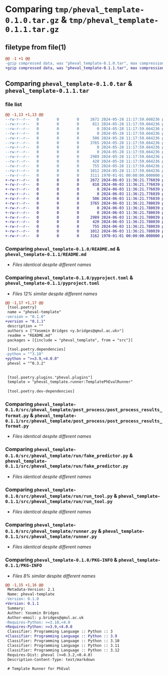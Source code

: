 # Comparing `tmp/pheval_template-0.1.0.tar.gz` & `tmp/pheval_template-0.1.1.tar.gz`

## filetype from file(1)

```diff
@@ -1 +1 @@
-gzip compressed data, was "pheval_template-0.1.0.tar", max compression
+gzip compressed data, was "pheval_template-0.1.1.tar", max compression
```

## Comparing `pheval_template-0.1.0.tar` & `pheval_template-0.1.1.tar`

### file list

```diff
@@ -1,13 +1,13 @@
--rw-r--r--   0        0        0     2672 2024-05-28 11:17:59.660236 pheval_template-0.1.0/README.md
--rw-r--r--   0        0        0      811 2024-05-28 11:17:59.664236 pheval_template-0.1.0/pyproject.toml
--rw-r--r--   0        0        0        0 2024-05-28 11:17:59.664236 pheval_template-0.1.0/src/pheval_template/__init__.py
--rw-r--r--   0        0        0        0 2024-05-28 11:17:59.664236 pheval_template-0.1.0/src/pheval_template/post_process/__init__.py
--rw-r--r--   0        0        0      506 2024-05-28 11:17:59.664236 pheval_template-0.1.0/src/pheval_template/post_process/post_process.py
--rw-r--r--   0        0        0     3765 2024-05-28 11:17:59.664236 pheval_template-0.1.0/src/pheval_template/post_process/post_process_results_format.py
--rw-r--r--   0        0        0        0 2024-05-28 11:17:59.664236 pheval_template-0.1.0/src/pheval_template/prepare/__init__.py
--rw-r--r--   0        0        0        0 2024-05-28 11:17:59.664236 pheval_template-0.1.0/src/pheval_template/run/__init__.py
--rw-r--r--   0        0        0     2989 2024-05-28 11:17:59.664236 pheval_template-0.1.0/src/pheval_template/run/fake_predictor.py
--rw-r--r--   0        0        0      420 2024-05-28 11:17:59.664236 pheval_template-0.1.0/src/pheval_template/run/run.py
--rw-r--r--   0        0        0      755 2024-05-28 11:17:59.664236 pheval_template-0.1.0/src/pheval_template/run/run_tool.py
--rw-r--r--   0        0        0     1012 2024-05-28 11:17:59.664236 pheval_template-0.1.0/src/pheval_template/runner.py
--rw-r--r--   0        0        0     3111 1970-01-01 00:00:00.000000 pheval_template-0.1.0/PKG-INFO
+-rw-r--r--   0        0        0     2672 2024-06-03 11:36:21.776039 pheval_template-0.1.1/README.md
+-rw-r--r--   0        0        0      818 2024-06-03 11:36:21.776039 pheval_template-0.1.1/pyproject.toml
+-rw-r--r--   0        0        0        0 2024-06-03 11:36:21.776039 pheval_template-0.1.1/src/pheval_template/__init__.py
+-rw-r--r--   0        0        0        0 2024-06-03 11:36:21.776039 pheval_template-0.1.1/src/pheval_template/post_process/__init__.py
+-rw-r--r--   0        0        0      506 2024-06-03 11:36:21.776039 pheval_template-0.1.1/src/pheval_template/post_process/post_process.py
+-rw-r--r--   0        0        0     3765 2024-06-03 11:36:21.780039 pheval_template-0.1.1/src/pheval_template/post_process/post_process_results_format.py
+-rw-r--r--   0        0        0        0 2024-06-03 11:36:21.780039 pheval_template-0.1.1/src/pheval_template/prepare/__init__.py
+-rw-r--r--   0        0        0        0 2024-06-03 11:36:21.780039 pheval_template-0.1.1/src/pheval_template/run/__init__.py
+-rw-r--r--   0        0        0     2989 2024-06-03 11:36:21.780039 pheval_template-0.1.1/src/pheval_template/run/fake_predictor.py
+-rw-r--r--   0        0        0      420 2024-06-03 11:36:21.780039 pheval_template-0.1.1/src/pheval_template/run/run.py
+-rw-r--r--   0        0        0      755 2024-06-03 11:36:21.780039 pheval_template-0.1.1/src/pheval_template/run/run_tool.py
+-rw-r--r--   0        0        0     1012 2024-06-03 11:36:21.780039 pheval_template-0.1.1/src/pheval_template/runner.py
+-rw-r--r--   0        0        0     3162 1970-01-01 00:00:00.000000 pheval_template-0.1.1/PKG-INFO
```

### Comparing `pheval_template-0.1.0/README.md` & `pheval_template-0.1.1/README.md`

 * *Files identical despite different names*

### Comparing `pheval_template-0.1.0/pyproject.toml` & `pheval_template-0.1.1/pyproject.toml`

 * *Files 12% similar despite different names*

```diff
@@ -1,17 +1,17 @@
 [tool.poetry]
 name = "pheval-template"
-version = "0.1.0"
+version = "0.1.1"
 description = ""
 authors = ["Yasemin Bridges <y.bridges@qmul.ac.uk>"]
 readme = "README.md"
 packages = [{include = "pheval_template", from = "src"}]
 
 [tool.poetry.dependencies]
-python = "^3.10"
+python = ">=3.9,<4.0.0"
 pheval = "^0.3.2"
 
 
 [tool.poetry.plugins."pheval.plugins"]
 template = "pheval_template.runner:TemplatePhEvalRunner"
 
 [tool.poetry.dev-dependencies]
```

### Comparing `pheval_template-0.1.0/src/pheval_template/post_process/post_process_results_format.py` & `pheval_template-0.1.1/src/pheval_template/post_process/post_process_results_format.py`

 * *Files identical despite different names*

### Comparing `pheval_template-0.1.0/src/pheval_template/run/fake_predictor.py` & `pheval_template-0.1.1/src/pheval_template/run/fake_predictor.py`

 * *Files identical despite different names*

### Comparing `pheval_template-0.1.0/src/pheval_template/run/run_tool.py` & `pheval_template-0.1.1/src/pheval_template/run/run_tool.py`

 * *Files identical despite different names*

### Comparing `pheval_template-0.1.0/src/pheval_template/runner.py` & `pheval_template-0.1.1/src/pheval_template/runner.py`

 * *Files identical despite different names*

### Comparing `pheval_template-0.1.0/PKG-INFO` & `pheval_template-0.1.1/PKG-INFO`

 * *Files 8% similar despite different names*

```diff
@@ -1,15 +1,16 @@
 Metadata-Version: 2.1
 Name: pheval-template
-Version: 0.1.0
+Version: 0.1.1
 Summary: 
 Author: Yasemin Bridges
 Author-email: y.bridges@qmul.ac.uk
-Requires-Python: >=3.10,<4.0
+Requires-Python: >=3.9,<4.0.0
 Classifier: Programming Language :: Python :: 3
+Classifier: Programming Language :: Python :: 3.9
 Classifier: Programming Language :: Python :: 3.10
 Classifier: Programming Language :: Python :: 3.11
 Classifier: Programming Language :: Python :: 3.12
 Requires-Dist: pheval (>=0.3.2,<0.4.0)
 Description-Content-Type: text/markdown
 
 # Template Runner for PhEval
```

